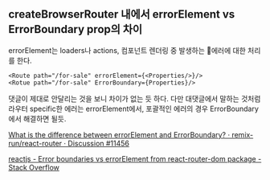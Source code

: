 ## createBrowserRouter 내에서 errorElement vs ErrorBoundary prop의 차이

errorElement는 loaders나 actions, 컴포넌트 렌더링 중 발생하는 에러에 대한 처리를 한다.

```tsx
<Route path="/for-sale" errorElement={<Properties/>}/>
<Rotue path="/for-sale" ErrorBoundary={Properties}/>
```

댓글이 제대로 안달리는 것을 보니 차이가 없는 듯 하다. 다만 대댓글에서 말하는 것처럼 라우터 specific한 에러는 errorElement에서, 포괄적인 에러의 경우 ErrorBoundary에서 해결하면 될듯.


[What is the difference between errorElement and ErrorBoundary? · remix-run/react-router · Discussion #11456](https://github.com/remix-run/react-router/discussions/11456)

[reactjs - Error boundaries vs errorElement from react-router-dom package - Stack Overflow](https://stackoverflow.com/questions/75630048/error-boundaries-vs-errorelement-from-react-router-dom-package)